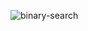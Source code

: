 

![binary-search](https://media.geeksforgeeks.org/wp-content/uploads/20240802210251/Insertion-sorting.png)
